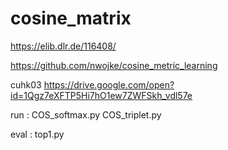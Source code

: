 # cosine_matrix
https://elib.dlr.de/116408/

https://github.com/nwojke/cosine_metric_learning



cuhk03 
https://drive.google.com/open?id=1Qgz7eXFTP5Hi7hO1ew7ZWFSkh_vdl57e



run :
COS_softmax.py
COS_triplet.py



eval :
top1.py
